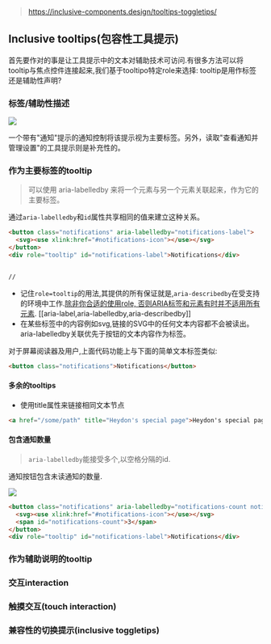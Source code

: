 > https://inclusive-components.design/tooltips-toggletips/




## Inclusive tooltips(包容性工具提示)
首先要作对的事是让工具提示中的文本对辅助技术可访问.有很多方法可以将tooltip与焦点控件连接起来,我们基于tooltipo特定role来选择: tooltip是用作标签还是辅助性声明?

### 标签/辅助性描述
![](https://inclusive-components.design/content/images/2017/07/primary_or_auxiliary.svg)


一个带有"通知"提示的通知控制将该提示视为主要标签。另外，读取"查看通知并管理设置"的工具提示则是补充性的。





### 作为主要标签的tooltip

> 可以使用 aria-labelledby 来将一个元素与另一个元素关联起来，作为它的主要标签。

通过`aria-labelledby`和`id`属性共享相同的值来建立这种关系。
```html
<button class="notifications" aria-labelledby="notifications-label">  
  <svg><use xlink:href="#notifications-icon"></use></svg>
</button>  
<div role="tooltip" id="notifications-label">Notifications</div>


// 
```

* 记住`role=tooltip`的用法,其提供的所有保证就是,`aria-describedby`在受支持的环境中工作.[除非你合适的使用role, 否则ARIA标签和元素有时并不适用所有元素](https://www.tpgi.com/short-note-on-aria-label-aria-labelledby-and-aria-describedby/). [[aria-label,aria-labelledby,aria-describedby]]
* 在某些标签中的内容例如svg,链接的SVG中的任何文本内容都不会被读出。aria-labelledby关联优先于按钮的文本内容作为标签。

对于屏幕阅读器及用户,上面代码功能上与下面的简单文本标签类似:
```html
<button class="notifications">Notifications</button>
```

#### 多余的tooltips
* 使用title属性来链接相同文本节点
```html
<a href="/some/path" title="Heydon's special page">Heydon's special page</a>
```


#### 包含通知数量
> `aria-labelledby`能接受多个,以空格分隔的id.

通知按钮包含未读通知的数量.

![](https://inclusive-components.design/content/images/2017/07/notification_count-1.svg)


```html
<button class="notifications" aria-labelledby="notifications-count notifications-label">  
  <svg><use xlink:href="#notifications-icon"></use></svg>
  <span id="notifications-count">3</span>
</button>  
<div role="tooltip" id="notifications-label">Notifications</div>
```



### 作为辅助说明的tooltip


### 交互interaction


### 触摸交互(touch interaction)



### 兼容性的切换提示(inclusive toggletips)



